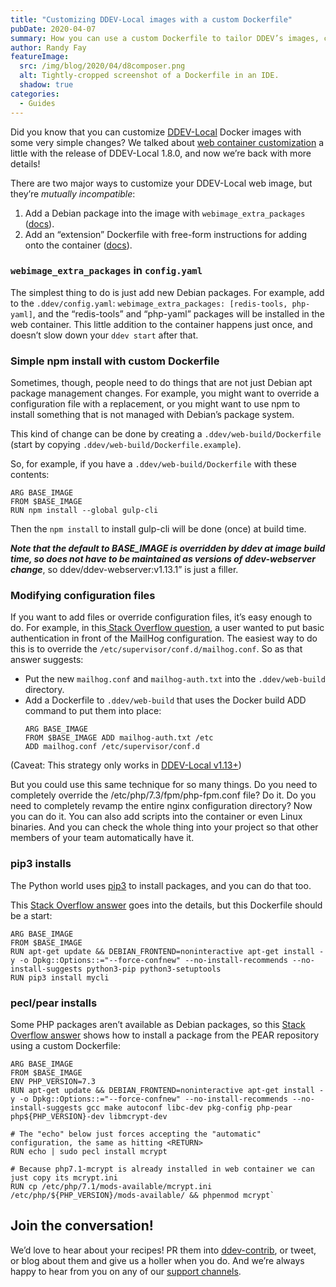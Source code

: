 ```yaml
---
title: "Customizing DDEV-Local images with a custom Dockerfile"
pubDate: 2020-04-07
summary: How you can use a custom Dockerfile to tailor DDEV’s images, complete with examples.
author: Randy Fay
featureImage:
  src: /img/blog/2020/04/d8composer.png
  alt: Tightly-cropped screenshot of a Dockerfile in an IDE.
  shadow: true
categories:
  - Guides
---
```


Did you know that you can customize [DDEV-Local](https://ddev.com/ddev-local/) Docker images with some very simple changes? We talked about [web container customization](https://ddev.com/ddev-local/ddev-local-web-container-customization-in-v1-8-0/) a little with the release of DDEV-Local 1.8.0, and now we’re back with more details!

There are two major ways to customize your DDEV-Local web image, but they’re _mutually incompatible_:

1. Add a Debian package into the image with `webimage_extra_packages` ([docs](https://ddev.readthedocs.io/en/stable/users/extend/customizing-images/#adding-extra-debian-packages-with-webimage%5Fextra%5Fpackages-and-dbimage%5Fextra%5Fpackages)).
2. Add an “extension” Dockerfile with free-form instructions for adding onto the container ([docs](https://ddev.readthedocs.io/en/stable/users/extend/customizing-images/#adding-extra-dockerfiles-for-webimage-and-dbimage)).

### `webimage_extra_packages` in `config.yaml`

The simplest thing to do is just add new Debian packages. For example, add to the `.ddev/config.yaml`: `webimage_extra_packages: [redis-tools, php-yaml]`, and the “redis-tools” and “php-yaml” packages will be installed in the web container. This little addition to the container happens just once, and doesn’t slow down your `ddev start` after that.

### Simple npm install with custom Dockerfile

Sometimes, though, people need to do things that are not just Debian apt package management changes. For example, you might want to override a configuration file with a replacement, or you might want to use npm to install something that is not managed with Debian’s package system.

This kind of change can be done by creating a `.ddev/web-build/Dockerfile` (start by copying `.ddev/web-build/Dockerfile.example`).

So, for example, if you have a `.ddev/web-build/Dockerfile` with these contents:

```docker
ARG BASE_IMAGE
FROM $BASE_IMAGE
RUN npm install --global gulp-cli
```

Then the `npm install` to install gulp-cli will be done (once) at build time.

_**Note that the default to BASE_IMAGE is overridden by ddev at image build time, so does not have to be maintained as versions of ddev-webserver change**_, so ddev/ddev-webserver:v1.13.1” is just a filler.

### Modifying configuration files

If you want to add files or override configuration files, it’s easy enough to do. For example, in this[ Stack Overflow question](https://stackoverflow.com/questions/60162842/how-can-i-add-basic-authentication-to-the-mailhog-service-in-ddev-local), a user wanted to put basic authentication in front of the MailHog configuration. The easiest way to do this is to override the `/etc/supervisor/conf.d/mailhog.conf`. So as that answer suggests:

- Put the new `mailhog.conf` and `mailhog-auth.txt` into the `.ddev/web-build` directory.
- Add a Dockerfile to `.ddev/web-build` that uses the Docker build ADD command to put them into place:
  ```docker
  ARG BASE_IMAGE
  FROM $BASE_IMAGE ADD mailhog-auth.txt /etc
  ADD mailhog.conf /etc/supervisor/conf.d
  ```

(Caveat: This strategy only works in [DDEV-Local v1.13+](https://github.com/ddev/ddev/releases))

But you could use this same technique for so many things. Do you need to completely override the /etc/php/7.3/fpm/php-fpm.conf file? Do it. Do you need to completely revamp the entire nginx configuration directory? Now you can do it. You can also add scripts into the container or even Linux binaries. And you can check the whole thing into your project so that other members of your team automatically have it.

### pip3 installs

The Python world uses [pip3](https://pip.pypa.io/en/stable/) to install packages, and you can do that too.

This [Stack Overflow answer](https://stackoverflow.com/a/60683558/215713) goes into the details, but this Dockerfile should be a start:

```docker
ARG BASE_IMAGE
FROM $BASE_IMAGE
RUN apt-get update && DEBIAN_FRONTEND=noninteractive apt-get install -y -o Dpkg::Options::="--force-confnew" --no-install-recommends --no-install-suggests python3-pip python3-setuptools
RUN pip3 install mycli
```

### pecl/pear installs

Some PHP packages aren’t available as Debian packages, so this [Stack Overflow answer](https://stackoverflow.com/a/60554990/215713) shows how to install a package from the PEAR repository using a custom Dockerfile:

```docker
ARG BASE_IMAGE
FROM $BASE_IMAGE
ENV PHP_VERSION=7.3
RUN apt-get update && DEBIAN_FRONTEND=noninteractive apt-get install -y -o Dpkg::Options::="--force-confnew" --no-install-recommends --no-install-suggests gcc make autoconf libc-dev pkg-config php-pear php${PHP_VERSION}-dev libmcrypt-dev

# The "echo" below just forces accepting the "automatic" configuration, the same as hitting <RETURN>
RUN echo | sudo pecl install mcrypt

# Because php7.1-mcrypt is already installed in web container we can just copy its mcrypt.ini
RUN cp /etc/php/7.1/mods-available/mcrypt.ini /etc/php/${PHP_VERSION}/mods-available/ && phpenmod mcrypt`
```

## Join the conversation!

We’d love to hear about your recipes! PR them into [ddev-contrib](http://github.com/ddev/ddev-contrib), or tweet, or blog about them and give us a holler when you do. And we’re always happy to hear from you on any of our [support channels](https://ddev.readthedocs.io/en/stable/#support-and-user-contributed-documentation).
